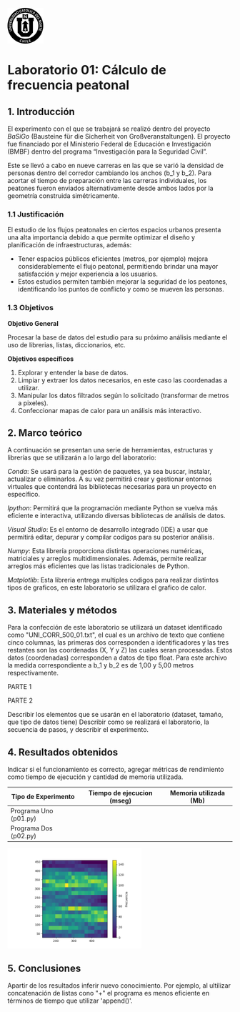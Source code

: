 ![Logo UCN](images/60x60-ucn-negro.png)
# Laboratorio 01: Cálculo de frecuencia peatonal 


## 1. Introducción 

El experimento con el que se trabajará se realizó dentro del proyecto *BaSiGo* (Bausteine ​​für die Sicherheit von Großveranstaltungen). El proyecto fue financiado por el Ministerio Federal de Educación e Investigación (BMBF) dentro del programa “Investigación para la Seguridad Civil”.

Este se llevó a cabo en nueve carreras en las que se varió la densidad de personas dentro del corredor cambiando los anchos (b_1 y b_2). Para acortar el tiempo de preparación entre las carreras individuales, los peatones fueron enviados alternativamente desde ambos lados por la geometría construida simétricamente.

### 1.1 Justificación 

El estudio de los flujos peatonales en ciertos espacios urbanos presenta una alta importancia debido a que permite optimizar el diseño y planificación de infraestructuras, además:
- Tener espacios públicos eficientes (metros, por ejemplo) mejora considerablemente el flujo peatonal, permitiendo brindar una mayor satisfacción y mejor experiencia a los usuarios.
- Estos estudios permiten también mejorar la seguridad de los peatones, identificando los puntos de conflicto y como se mueven las personas.


### 1.3 Objetivos 

**Objetivo General**

Procesar la base de datos del estudio para su próximo análisis mediante el uso de librerias, listas, diccionarios, etc.

**Objetivos específicos**

1. Explorar y entender la base de datos.
2. Limpiar y extraer los datos necesarios, en este caso las coordenadas a utilizar.
3. Manipular los datos filtrados según lo solicitado (transformar de metros a pixeles).
4. Confeccionar mapas de calor para un análisis más interactivo.

## 2. Marco teórico

A continuación se presentan una serie de herramientas, estructuras y librerías que se utilizarán a lo largo del laboratorio:

*Conda*: Se usará para la gestión de paquetes, ya sea buscar, instalar, actualizar o eliminarlos. A su vez permitirá crear y gestionar entornos virtuales que contendrá las bibliotecas necesarias para un proyecto en específico.

*Ipython*: Permitirá que la programación mediante Python se vuelva más eficiente e interactiva, utilizando diversas bibliotecas de análisis de datos.

*Visual Studio*: Es el entorno de desarrollo integrado (IDE) a usar que permitirá editar, depurar y compilar codigos para su posterior análisis.

*Numpy*: Esta librería proporciona distintas operaciones numéricas, matriciales y arreglos multidimensionales. Además, permite realizar arreglos más eficientes que las listas tradicionales de Python.

*Matplotlib*: Esta libreria entrega multiples codigos para realizar distintos tipos de graficos, en este laboratorio se utilizara el grafico de calor.

## 3. Materiales y métodos

Para la confección de este laboratorio se utilizará un dataset identificado como "UNI_CORR_500_01.txt", el cual es un archivo de texto que contiene cinco columnas, las primeras dos corresponden a identificadores y las tres restantes son las coordenadas (X, Y y Z) las cuales seran procesadas. Estos datos (coordenadas) corresponden a datos de tipo float. Para este archivo la medida correspondiente a b_1 y b_2 es de 1,00 y 5,00 metros respectivamente.

PARTE 1

PARTE 2

Describir los elementos que se usarán en el laboratorio (dataset, tamaño, que tipo de datos tiene)
Describir como se realizará el laboratorio, la secuencia de pasos, y describir el experimento.

## 4. Resultados obtenidos

Indicar si el funcionamiento es correcto, agregar métricas de rendimiento como tiempo de ejecución y cantidad de memoria utilizada.

| Tipo de Experimento   | Tiempo de ejecucion (mseg) |  Memoria utilizada (Mb) |
|-----------------------|----------------------------|-------------------------|
| Programa Uno (p01.py) |                            |                         |
| Programa Dos (p02.py) |                            |                         |


<img src="images/mapa_color.png" width="300">

## 5. Conclusiones

Apartir de los resultados inferir nuevo conocimiento. Por ejemplo, al ultilizar concatenación de listas cono "+" el programa es menos eficiente en términos de tiempo que utilizar 'append()'.





